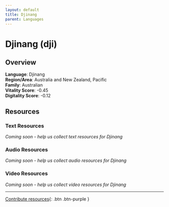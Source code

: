 ```yaml
---
layout: default
title: Djinang
parent: Languages
---
```


# Djinang (dji)

## Overview

**Language**: Djinang  
**Region/Area**: Australia and New Zealand, Pacific  
**Family**: Australian  
**Vitality Score**: -0.45  
**Digitality Score**: -0.12  

## Resources

### Text Resources
*Coming soon - help us collect text resources for Djinang*

### Audio Resources
*Coming soon - help us collect audio resources for Djinang*

### Video Resources
*Coming soon - help us collect video resources for Djinang*

---

[Contribute resources](https://fairtrain.github.io/){: .btn .btn-purple }
